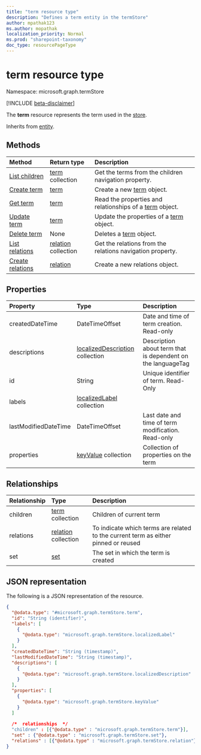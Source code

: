 ```yaml
---
title: "term resource type"
description: "Defines a term entity in the termStore"
author: mpathak123
ms.author: mopathak
localization_priority: Normal
ms.prod: "sharepoint-taxonomy"
doc_type: resourcePageType
---
```


# term resource type

Namespace: microsoft.graph.termStore

[!INCLUDE [beta-disclaimer](../../includes/beta-disclaimer.md)]

The **term** resource represents the term used in the [store](../resources/termstore-store.md).


Inherits from [entity](../resources/entity.md).

## Methods
|Method|Return type|Description|
|:---|:---|:---|
|[List children](../api/termstore-term-list-children.md)|[term](../resources/termstore-term.md) collection|Get the terms from the children navigation property.|
|[Create term](../api/termstore-term-create.md)|[term](../resources/termstore-term.md)|Create a new [term](../resources/termstore-term.md) object.|
|[Get term](../api/termstore-term-get.md)|[term](../resources/termstore-term.md)|Read the properties and relationships of a [term](../resources/termstore-term.md) object.|
|[Update term](../api/termstore-term-update.md)|[term](../resources/termstore-term.md)|Update the properties of a [term](../resources/termstore-term.md) object.|
|[Delete term](../api/termstore-term-delete.md)|None|Deletes a [term](../resources/termstore-term.md) object.|
|[List relations](../api/termstore-term-list-relations.md)|[relation](../resources/termstore-relation.md) collection|Get the relations from the relations navigation property.|
|[Create relations](../api/termstore-relation-create.md)|[relation](../resources/termstore-relation.md)|Create a new relations object.|

## Properties
|Property|Type|Description|
|:---|:---|:---|
|createdDateTime|DateTimeOffset|Date and time of term creation. Read-only|
|descriptions|[localizedDescription](../resources/termstore-localizeddescription.md) collection|Description about term that is dependent on the languageTag|
|id|String|Unique identifier of term. Read-Only|
|labels|[localizedLabel](../resources/termstore-localizedlabel.md) collection||Label meta-data for a term|
|lastModifiedDateTime|DateTimeOffset|Last date and time of term modification. Read-only|
|properties|[keyValue](../resources/keyvalue.md) collection|Collection of properties on the term|

## Relationships
|Relationship|Type|Description|
|:---|:---|:---|
|children|[term](../resources/termstore-term.md) collection|Children of current term|
|relations|[relation](../resources/termstore-relation.md) collection|To indicate which terms are related to the current term as either pinned or reused|
|set|[set](../resources/termstore-set.md)|The set in which the term is created|

## JSON representation
The following is a JSON representation of the resource.
<!-- {
  "blockType": "resource",
  "keyProperty": "id",
  "@odata.type": "microsoft.graph.termStore.term",
  "baseType": "microsoft.graph.entity",
  "openType": false
}
-->
``` json
{
  "@odata.type": "#microsoft.graph.termStore.term",
  "id": "String (identifier)",
  "labels": [
    {
      "@odata.type": "microsoft.graph.termStore.localizedLabel"
    }
  ],
  "createdDateTime": "String (timestamp)",
  "lastModifiedDateTime": "String (timestamp)",
  "descriptions": [
    {
      "@odata.type": "microsoft.graph.termStore.localizedDescription"
    }
  ],
  "properties": [
    {
      "@odata.type": "microsoft.graph.termStore.keyValue"
    }
  ]
  
  /*  relationships  */
  "children" : [{"@odata.type" : "microsoft.graph.termStore.term"}],
  "set" : {"@odata.type" : "microsoft.graph.termStore.set"}, 
  "relations" : [{"@odata.type" : "microsoft.graph.termStore.relation"}]
}
```


<!--
{
  "type": "#page.annotation",
  "description": "Term is the entity used for tagging in termStore",
  "keywords": "term,facet,resource",
  "section": "documentation",
  "tocPath": "Terms",
  "tocBookmarks": {
    "Resources/termstore-term": "#"
  },
  "suppressions": []
}
-->
